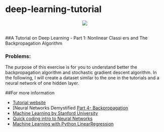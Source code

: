 # deep-learning-tutorial

<div align="center">
  <img src="http://static1.squarespace.com/static/5213a664e4b01a5565dc90f1/t/570cfc5ab654f97eee862aba/1460468850439/Deep-Learning-Value-Investing-Machine-Learning?format=1000w"><br><br>
</div>

##A Tutorial on Deep Learning - Part 1:  Nonlinear Classi ers and The Backpropagation Algorithm

### Problems: 
The purpose of this exercise is for you to understand better the backpropagation algorithm and stochastic
gradient descent algorithm. In the following, I will create a dataset similar to the one in the tutorials and a
neural network of one hidden layer.


##For more information

* [Tutorial website](https://cs.stanford.edu/~quocle/tutorial1.pdf ) 
* [Neural Networks Demystified [Part 4- Backpropagation](https://www.youtube.com/watch?v=GlcnxUlrtek)
* [Machine Learning by Stanford University](https://www.coursera.org/learn/machine-learning/home/welcome)
* [Quick coding intro to Neural Networks](http://andrew.gibiansky.com/)
* [Machine Learning with Python LinearRegression](http://aimotion.blogspot.com/2011/10/machine-learning-with-python-linear.html) 
